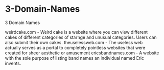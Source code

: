 # 3-Domain-Names
3 Domain Names

weirdcake.com -
Weird cake is a website where you can view different cakes of different categories of starnge and unusual categories. Users can also submit their own cakes.
theuselessweb.com - 
The useless web actually serves as a portal to completely pointless websites that were created for sheer aesthetic or amusement
ericsbandnames.com - A website with the sole purpose of listing band names an individual named Eric invents.

